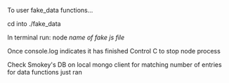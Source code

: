To user fake_data functions...

cd into ./fake_data

In terminal run: node *name of fake js file*

Once console.log indicates it has finished Control C to stop node process

Check Smokey's DB on local mongo client for matching number of entries for data functions just ran